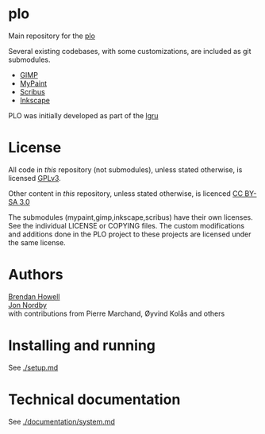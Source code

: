 plo
===

Main repository for the [plo](http://www.piksel.no/pulse/plo "Piksels &amp; Lines Orchestra")

Several existing codebases, with some customizations, are included as git submodules.

* [GIMP](../../gimp)
* [MyPaint](../../mypaint)
* [Scribus](../../scribus)
* [Inkscape](../../inkscape)

PLO was initially developed as part of the
[lgru](http://lgru.net/archives/category/piksels-and-lines "Libre Graphics Research Unit (LGRU)")

License
==========
All code in _this_ repository (not submodules), unless stated otherwise, is licensed
[GPLv3](http://www.gnu.org/licenses/gpl-3.0.txt "GNU General Public License, version 3").

Other content in _this_ repository, unless stated otherwise, is licenced
[CC BY-SA 3.0](http://creativecommons.org/licenses/by-sa/3.0/ "Creative Commons Attribution-ShareAlike")

The submodules (mypaint,gimp,inkscape,scribus) have their own licenses. See the individual LICENSE or COPYING files.
The custom modifications and additions done in the PLO project to these projects are licensed under the same license.

Authors
=========
[Brendan Howell](http://www.wintermute.org/brendan/)    
[Jon Nordby](http://www.jonnor.com)    
with contributions from Pierre Marchand, Øyvind Kolås and others

Installing and running
=======================
See [./setup.md](./setup.md)

Technical documentation
=======================
See [./documentation/system.md]([./documentation/system.md])
